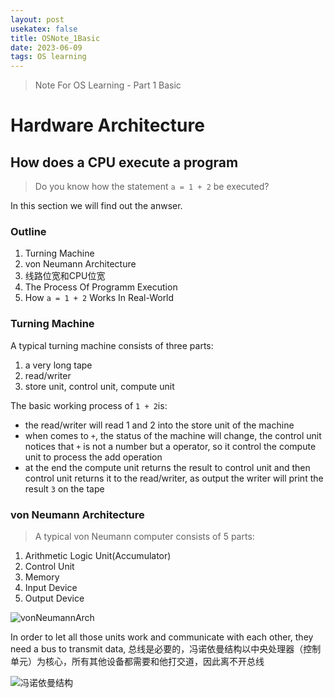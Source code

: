 ```yaml
---
layout: post
usekatex: false
title: OSNote_1Basic
date: 2023-06-09
tags: OS learning
---
```


> Note For OS Learning - Part 1 Basic

# Hardware Architecture

## How does a CPU execute a program

> Do you know how the statement `a = 1 + 2` be executed?

In this section we will find out the anwser.

<!--more-->

### Outline
1. Turning Machine
2. von Neumann Architecture
3. 线路位宽和CPU位宽
4. The Process Of Programm Execution
5. How `a = 1 + 2` Works In Real-World

### Turning Machine
A typical turning machine consists of three parts:
1. a very long tape
2. read/writer
3. store unit, control unit, compute unit

The basic working process of `1 + 2`is:
- the read/writer will read 1 and 2 into the store unit of the machine
- when comes to `+`, the status of the machine will change, the control unit notices that `+` is not a number but a operator, so it control the compute unit to process the add operation
- at the end the compute unit returns the result to control unit and then control unit returns it to the read/writer, as output the writer will print the result `3` on the tape

### von Neumann Architecture

> A typical von Neumann computer consists of 5 parts:
1. Arithmetic Logic Unit(Accumulator)
2. Control Unit
3. Memory
4. Input Device
5. Output Device

![vonNeumannArch]({{site.baseurl}}/assets/img/Von_Neumann_architecture.svg)


In order to let all those units work and communicate with each other, they need a bus to transmit data, 总线是必要的，冯诺依曼结构以中央处理器（控制单元）为核心，所有其他设备都需要和他打交道，因此离不开总线

![冯诺依曼结构]({{site.baseurl}}/assets/img/冯诺依曼模型.jpg)
